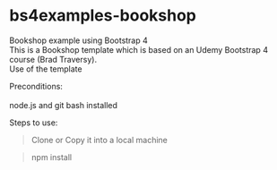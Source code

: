 # bs4examples-bookshop
Bookshop example using Bootstrap 4<br>
This is a Bookshop template which is based on an Udemy Bootstrap 4 course (Brad Traversy).<br>
Use of the template

Preconditions:<br><br>
node.js and git bash installed

Steps to use:


>Clone or Copy it into a local machine

>npm install